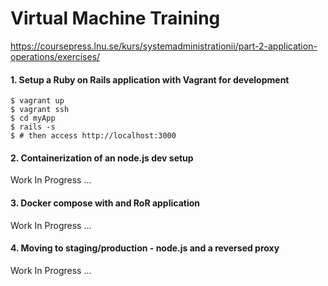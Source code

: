 # Virtual Machine Training

https://coursepress.lnu.se/kurs/systemadministrationii/part-2-application-operations/exercises/

#### 1. Setup a Ruby on Rails application with Vagrant for development

```
$ vagrant up
$ vagrant ssh
$ cd myApp
$ rails -s
$ # then access http://localhost:3000
```

#### 2. Containerization of an node.js dev setup

Work In Progress ...


#### 3. Docker compose with and RoR application

Work In Progress ...


#### 4. Moving to staging/production - node.js and a reversed proxy

Work In Progress ...



